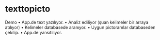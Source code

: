 # texttopicto

Demo
•	App.de text yazılıyor.
•	Analiz ediliyor (şuan kelimeler bir arraya atılıyor)
•	Kelimeler databasede aranıyor. 
•	Uygun pictoramlar databaseden çekilip. 
•	App.de yansıtılıyor.
